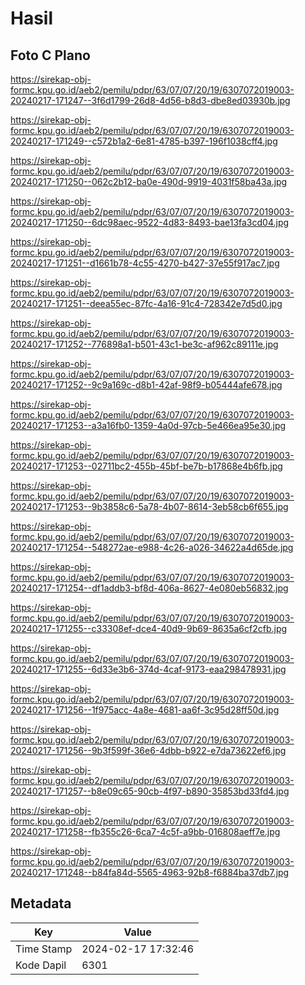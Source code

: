 # Hasil

## Foto C Plano

https://sirekap-obj-formc.kpu.go.id/aeb2/pemilu/pdpr/63/07/07/20/19/6307072019003-20240217-171247--3f6d1799-26d8-4d56-b8d3-dbe8ed03930b.jpg

https://sirekap-obj-formc.kpu.go.id/aeb2/pemilu/pdpr/63/07/07/20/19/6307072019003-20240217-171249--c572b1a2-6e81-4785-b397-196f1038cff4.jpg

https://sirekap-obj-formc.kpu.go.id/aeb2/pemilu/pdpr/63/07/07/20/19/6307072019003-20240217-171250--062c2b12-ba0e-490d-9919-4031f58ba43a.jpg

https://sirekap-obj-formc.kpu.go.id/aeb2/pemilu/pdpr/63/07/07/20/19/6307072019003-20240217-171250--6dc98aec-9522-4d83-8493-bae13fa3cd04.jpg

https://sirekap-obj-formc.kpu.go.id/aeb2/pemilu/pdpr/63/07/07/20/19/6307072019003-20240217-171251--d1661b78-4c55-4270-b427-37e55f917ac7.jpg

https://sirekap-obj-formc.kpu.go.id/aeb2/pemilu/pdpr/63/07/07/20/19/6307072019003-20240217-171251--deea55ec-87fc-4a16-91c4-728342e7d5d0.jpg

https://sirekap-obj-formc.kpu.go.id/aeb2/pemilu/pdpr/63/07/07/20/19/6307072019003-20240217-171252--776898a1-b501-43c1-be3c-af962c89111e.jpg

https://sirekap-obj-formc.kpu.go.id/aeb2/pemilu/pdpr/63/07/07/20/19/6307072019003-20240217-171252--9c9a169c-d8b1-42af-98f9-b05444afe678.jpg

https://sirekap-obj-formc.kpu.go.id/aeb2/pemilu/pdpr/63/07/07/20/19/6307072019003-20240217-171253--a3a16fb0-1359-4a0d-97cb-5e466ea95e30.jpg

https://sirekap-obj-formc.kpu.go.id/aeb2/pemilu/pdpr/63/07/07/20/19/6307072019003-20240217-171253--02711bc2-455b-45bf-be7b-b17868e4b6fb.jpg

https://sirekap-obj-formc.kpu.go.id/aeb2/pemilu/pdpr/63/07/07/20/19/6307072019003-20240217-171253--9b3858c6-5a78-4b07-8614-3eb58cb6f655.jpg

https://sirekap-obj-formc.kpu.go.id/aeb2/pemilu/pdpr/63/07/07/20/19/6307072019003-20240217-171254--548272ae-e988-4c26-a026-34622a4d65de.jpg

https://sirekap-obj-formc.kpu.go.id/aeb2/pemilu/pdpr/63/07/07/20/19/6307072019003-20240217-171254--df1addb3-bf8d-406a-8627-4e080eb56832.jpg

https://sirekap-obj-formc.kpu.go.id/aeb2/pemilu/pdpr/63/07/07/20/19/6307072019003-20240217-171255--c33308ef-dce4-40d9-9b69-8635a6cf2cfb.jpg

https://sirekap-obj-formc.kpu.go.id/aeb2/pemilu/pdpr/63/07/07/20/19/6307072019003-20240217-171255--6d33e3b6-374d-4caf-9173-eaa298478931.jpg

https://sirekap-obj-formc.kpu.go.id/aeb2/pemilu/pdpr/63/07/07/20/19/6307072019003-20240217-171256--1f975acc-4a8e-4681-aa6f-3c95d28ff50d.jpg

https://sirekap-obj-formc.kpu.go.id/aeb2/pemilu/pdpr/63/07/07/20/19/6307072019003-20240217-171256--9b3f599f-36e6-4dbb-b922-e7da73622ef6.jpg

https://sirekap-obj-formc.kpu.go.id/aeb2/pemilu/pdpr/63/07/07/20/19/6307072019003-20240217-171257--b8e09c65-90cb-4f97-b890-35853bd33fd4.jpg

https://sirekap-obj-formc.kpu.go.id/aeb2/pemilu/pdpr/63/07/07/20/19/6307072019003-20240217-171258--fb355c26-6ca7-4c5f-a9bb-016808aeff7e.jpg

https://sirekap-obj-formc.kpu.go.id/aeb2/pemilu/pdpr/63/07/07/20/19/6307072019003-20240217-171248--b84fa84d-5565-4963-92b8-f6884ba37db7.jpg


## Metadata

| Key        | Value               |
| ---------- | ------------------- |
| Time Stamp | 2024-02-17 17:32:46 |
| Kode Dapil | 6301                |



